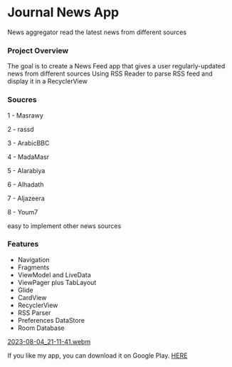 # Journal News App
 News aggregator read the latest news from different sources
 
### Project Overview

The goal is to create a News Feed app that gives a user regularly-updated news from different sources
Using RSS Reader to parse RSS feed and display it in a RecyclerView 


### Soucres
  
  1 - Masrawy
  
  2 - rassd
  
  3 - ArabicBBC
  
  4 - MadaMasr
  
  5 - Alarabiya
  
  6 - Alhadath
  
  7 - Aljazeera

  8 - Youm7
       
  easy to implement other news sources


### Features

* Navigation
* Fragments
* ViewModel and LiveData
* ViewPager plus TabLayout
* Glide
* CardView
* RecyclerView
* RSS Parser
* Preferences DataStore
* Room Database
  

[2023-08-04_21-11-41.webm](https://github.com/mbakr0/Journal/assets/24358810/d569f14c-fd1a-4dea-95d6-a0e429d911d9)


If you like my app, you can download it on Google Play. 
[HERE](https://play.google.com/store/apps/details?id=online.mohmedbakr.newsfeed)



